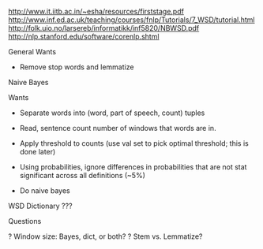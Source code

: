 http://www.it.iitb.ac.in/~esha/resources/firststage.pdf
http://www.inf.ed.ac.uk/teaching/courses/fnlp/Tutorials/7_WSD/tutorial.html
http://folk.uio.no/larsereb/informatikk/inf5820/NBWSD.pdf
http://nlp.stanford.edu/software/corenlp.shtml


General Wants
- Remove stop words and lemmatize


Naive Bayes

Wants
- Separate words into (word, part of speech, count) tuples
- Read, sentence count number of windows that words are in.
- Apply threshold to counts (use val set to pick optimal threshold; this is done later)

- Using probabilities, ignore differences in probabilities that are not stat significant across all definitions (~5%)
- Do naive bayes


WSD Dictionary
???


Questions

? Window size: Bayes, dict, or both?
? Stem vs. Lemmatize?

